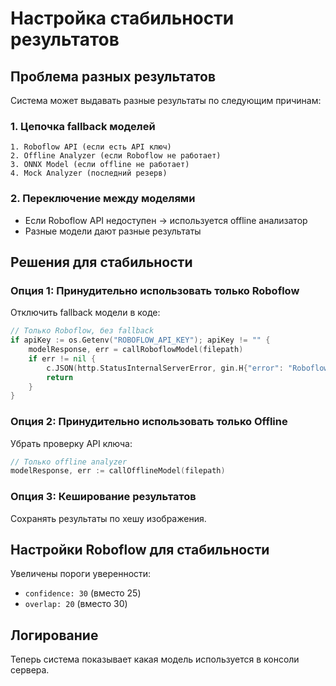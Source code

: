 # Настройка стабильности результатов

## Проблема разных результатов

Система может выдавать разные результаты по следующим причинам:

### 1. Цепочка fallback моделей
```
1. Roboflow API (если есть API ключ)
2. Offline Analyzer (если Roboflow не работает)
3. ONNX Model (если offline не работает)
4. Mock Analyzer (последний резерв)
```

### 2. Переключение между моделями
- Если Roboflow API недоступен → используется offline анализатор
- Разные модели дают разные результаты

## Решения для стабильности

### Опция 1: Принудительно использовать только Roboflow
Отключить fallback модели в коде:

```go
// Только Roboflow, без fallback
if apiKey := os.Getenv("ROBOFLOW_API_KEY"); apiKey != "" {
    modelResponse, err = callRoboflowModel(filepath)
    if err != nil {
        c.JSON(http.StatusInternalServerError, gin.H{"error": "Roboflow API unavailable"})
        return
    }
}
```

### Опция 2: Принудительно использовать только Offline
Убрать проверку API ключа:

```go
// Только offline analyzer
modelResponse, err := callOfflineModel(filepath)
```

### Опция 3: Кеширование результатов
Сохранять результаты по хешу изображения.

## Настройки Roboflow для стабильности

Увеличены пороги уверенности:
- `confidence: 30` (вместо 25)
- `overlap: 20` (вместо 30)

## Логирование

Теперь система показывает какая модель используется в консоли сервера.